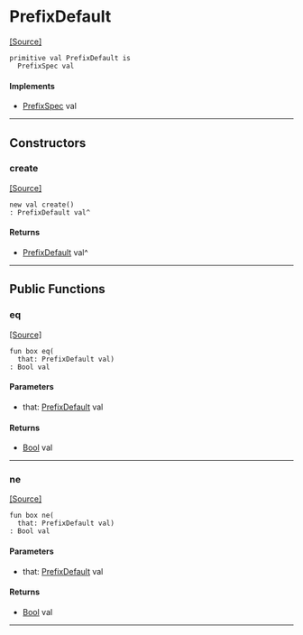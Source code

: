 # PrefixDefault
<span class="source-link">[[Source]](src/format/prefix_spec.md#L3)</span>
```pony
primitive val PrefixDefault is
  PrefixSpec val
```

#### Implements

* [PrefixSpec](format-PrefixSpec.md) val

---

## Constructors

### create
<span class="source-link">[[Source]](src/format/prefix_spec.md#L3)</span>


```pony
new val create()
: PrefixDefault val^
```

#### Returns

* [PrefixDefault](format-PrefixDefault.md) val^

---

## Public Functions

### eq
<span class="source-link">[[Source]](src/format/prefix_spec.md#L5)</span>


```pony
fun box eq(
  that: PrefixDefault val)
: Bool val
```
#### Parameters

*   that: [PrefixDefault](format-PrefixDefault.md) val

#### Returns

* [Bool](builtin-Bool.md) val

---

### ne
<span class="source-link">[[Source]](src/format/prefix_spec.md#L5)</span>


```pony
fun box ne(
  that: PrefixDefault val)
: Bool val
```
#### Parameters

*   that: [PrefixDefault](format-PrefixDefault.md) val

#### Returns

* [Bool](builtin-Bool.md) val

---

